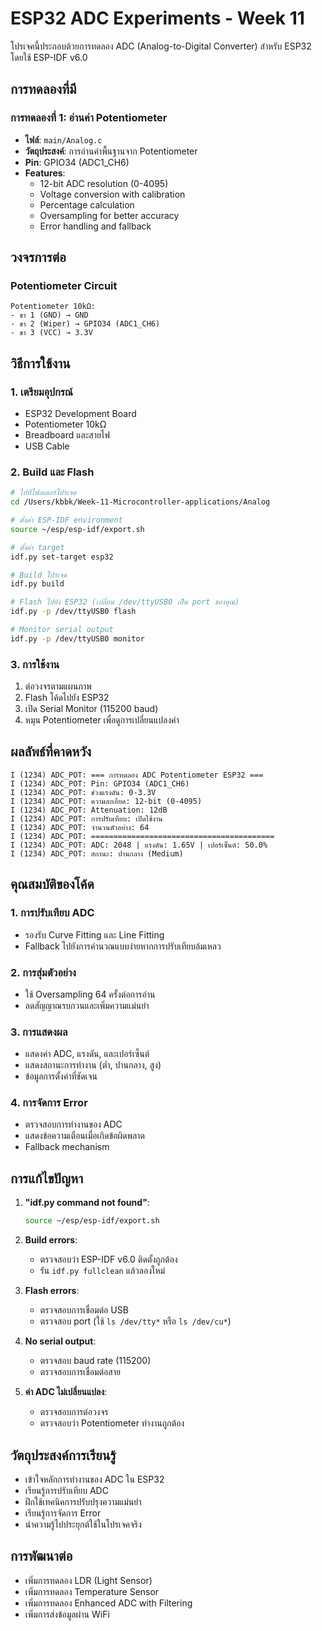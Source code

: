 # ESP32 ADC Experiments - Week 11

โปรเจคนี้ประกอบด้วยการทดลอง ADC (Analog-to-Digital Converter) สำหรับ ESP32 โดยใช้ ESP-IDF v6.0

## การทดลองที่มี

### การทดลองที่ 1: อ่านค่า Potentiometer
- **ไฟล์**: `main/Analog.c`
- **วัตถุประสงค์**: การอ่านค่าพื้นฐานจาก Potentiometer
- **Pin**: GPIO34 (ADC1_CH6)
- **Features**:
  - 12-bit ADC resolution (0-4095)
  - Voltage conversion with calibration
  - Percentage calculation
  - Oversampling for better accuracy
  - Error handling and fallback

## วงจรการต่อ

### Potentiometer Circuit
```
Potentiometer 10kΩ:
- ขา 1 (GND) → GND
- ขา 2 (Wiper) → GPIO34 (ADC1_CH6)
- ขา 3 (VCC) → 3.3V
```

## วิธีการใช้งาน

### 1. เตรียมอุปกรณ์
- ESP32 Development Board
- Potentiometer 10kΩ
- Breadboard และสายไฟ
- USB Cable

### 2. Build และ Flash

```bash
# ไปที่โฟลเดอร์โปรเจค
cd /Users/kbbk/Week-11-Microcontroller-applications/Analog

# ตั้งค่า ESP-IDF environment
source ~/esp/esp-idf/export.sh

# ตั้งค่า target
idf.py set-target esp32

# Build โปรเจค
idf.py build

# Flash ไปยัง ESP32 (เปลี่ยน /dev/ttyUSB0 เป็น port ของคุณ)
idf.py -p /dev/ttyUSB0 flash

# Monitor serial output
idf.py -p /dev/ttyUSB0 monitor
```

### 3. การใช้งาน
1. ต่อวงจรตามแผนภาพ
2. Flash โค้ดไปยัง ESP32
3. เปิด Serial Monitor (115200 baud)
4. หมุน Potentiometer เพื่อดูการเปลี่ยนแปลงค่า

## ผลลัพธ์ที่คาดหวัง

```
I (1234) ADC_POT: === การทดลอง ADC Potentiometer ESP32 ===
I (1234) ADC_POT: Pin: GPIO34 (ADC1_CH6)
I (1234) ADC_POT: ช่วงแรงดัน: 0-3.3V
I (1234) ADC_POT: ความละเอียด: 12-bit (0-4095)
I (1234) ADC_POT: Attenuation: 12dB
I (1234) ADC_POT: การปรับเทียบ: เปิดใช้งาน
I (1234) ADC_POT: จำนวนตัวอย่าง: 64
I (1234) ADC_POT: =========================================
I (1234) ADC_POT: ADC: 2048 | แรงดัน: 1.65V | เปอร์เซ็นต์: 50.0%
I (1234) ADC_POT: สถานะ: ปานกลาง (Medium)
```

## คุณสมบัติของโค้ด

### 1. การปรับเทียบ ADC
- รองรับ Curve Fitting และ Line Fitting
- Fallback ไปยังการคำนวณแบบง่ายหากการปรับเทียบล้มเหลว

### 2. การสุ่มตัวอย่าง
- ใช้ Oversampling 64 ครั้งต่อการอ่าน
- ลดสัญญาณรบกวนและเพิ่มความแม่นยำ

### 3. การแสดงผล
- แสดงค่า ADC, แรงดัน, และเปอร์เซ็นต์
- แสดงสถานะการทำงาน (ต่ำ, ปานกลาง, สูง)
- ข้อมูลการตั้งค่าที่ชัดเจน

### 4. การจัดการ Error
- ตรวจสอบการทำงานของ ADC
- แสดงข้อความเตือนเมื่อเกิดข้อผิดพลาด
- Fallback mechanism

## การแก้ไขปัญหา

1. **"idf.py command not found"**: 
   ```bash
   source ~/esp/esp-idf/export.sh
   ```

2. **Build errors**: 
   - ตรวจสอบว่า ESP-IDF v6.0 ติดตั้งถูกต้อง
   - รัน `idf.py fullclean` แล้วลองใหม่

3. **Flash errors**: 
   - ตรวจสอบการเชื่อมต่อ USB
   - ตรวจสอบ port (ใช้ `ls /dev/tty*` หรือ `ls /dev/cu*`)

4. **No serial output**: 
   - ตรวจสอบ baud rate (115200)
   - ตรวจสอบการเชื่อมต่อสาย

5. **ค่า ADC ไม่เปลี่ยนแปลง**:
   - ตรวจสอบการต่อวงจร
   - ตรวจสอบว่า Potentiometer ทำงานถูกต้อง

## วัตถุประสงค์การเรียนรู้

- เข้าใจหลักการทำงานของ ADC ใน ESP32
- เรียนรู้การปรับเทียบ ADC
- ฝึกใช้เทคนิคการปรับปรุงความแม่นยำ
- เรียนรู้การจัดการ Error
- นำความรู้ไปประยุกต์ใช้ในโปรเจคจริง

## การพัฒนาต่อ

- เพิ่มการทดลอง LDR (Light Sensor)
- เพิ่มการทดลอง Temperature Sensor
- เพิ่มการทดลอง Enhanced ADC with Filtering
- เพิ่มการส่งข้อมูลผ่าน WiFi
